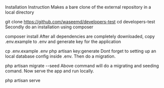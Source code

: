 Installation Instruction
Makes a bare clone of the external repository in a local directory

git clone https://github.com/waseemd/developers-test
cd developers-test
Secondly do an installation using composer

composer install
After all dependencies are completely downloaded, copy .env.example to .env and generate key for the application

cp .env.example .env
php artisan key:generate
Dont forget to setting up an local database config inside .env. Then do a migration.

php artisan migrate --seed
Above command will do a migrating and seeding comand. Now serve the app and run locally.

php artisan serve
